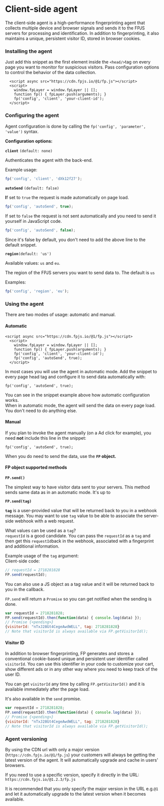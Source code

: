 # Client-side agent

The client-side agent is a high-performance fingerprinting agent that collects multiple device and browser signals and sends it to the FPJS servers for processing and identification. In addition to fingerprinting, it also maintains a unique, persistent visitor ID, stored in browser cookies.

### Installing the agent

Just add this snippet as the first element inside the `<head/>`tag on every page you want to monitor for suspicious visitors. Pass configuration options to control the behavior of the data collection. 

```markup
  <script async src="https://cdn.fpjs.io/@1/fp.js"></script>
  <script>
    window.fpLayer = window.fpLayer || [];
    function fp() { fpLayer.push(arguments); }
    fp('config', 'client', 'your-client-id');
  </script>
```

### Configuring the agent

Agent configuration is done by calling the `fp('config', 'parameter', 'value')` syntax.

**Configuration options:**

**`client`**  `(default: none)`

Authenticates the agent with the back-end.

Example usage:

```javascript
fp('config', 'client', 'dXk12f27');
```

**`autoSend`**  `(default: false)`

**I**f set to `true`  the request is made automatically on page load. 

```javascript
fp('config', 'autoSend', true);
```

If set to `false` the request is not sent automatically and you need to send it yourself in JavaScript code.

```javascript
fp('config', 'autoSend', false);
```

Since it's false by default, you don't need to add the above line to the default snippet.

**`region`**`(default: 'us')`

Available values: `us` and `eu`.

The region of the FPJS servers you want to send data to. The default is `us`

Examples:

```javascript
fp('config', 'region', 'eu');
```

### Using the agent

There are two modes of usage: automatic and manual. 

#### Automatic

```markup
<script async src="https://cdn.fpjs.io/@1/fp.js"></script>
  <script>
    window.fpLayer = window.fpLayer || [];
    function fp() { fpLayer.push(arguments); }
    fp('config', 'client', 'your-client-id');
    fp('config', 'autoSend', true);
  </script>
```

In most cases you will use the agent in automatic mode. Add the snippet to every page head tag and configure it to send data automatically with: 

```markup
fp('config', 'autoSend', true);
```

You can see in the snippet example above how automatic configuration works.   
When in automatic mode, the agent will send the data on every page load. You don't need to do anything else.

#### Manual

If you plan to invoke the agent manually \(on a Ad click for example\), you need **not** include this line in the snippet:

```markup
fp('config', 'autoSend', true);
```

When you do need to send the data, use the **`FP`  object.**

#### FP  object supported methods

**`FP.send()`**

The simplest way to have visitor data sent to your servers. This method sends same data as in an automatic mode. It's up to 

**`FP.send(tag)`**

**`tag`** is a user-provided value that will be returned back to you in a webhook message. You may want to use `tag` value to be able to associate the server-side webhook with a web request.

What values can be used as a `tag`?  
`requestId` is a good candidate. You can pass the `requestId` as a `tag` and then get this `requestId`back in the webhook, associated with a fingerprint and additional information.

Example usage of the `tag` argument:  
Client-side code:

```javascript
// requestId = 2718281828
FP.send(requestId);
```

You can also use a JS object as a tag value and it will be returned back to you in the callback.

`FP.send` will return a `Promise`  so you can get notified when the sending is done.

```javascript
var requestId = 2718281828;
FP.send(requestId).then(function(data) { console.log(data) });
// Promise {<pending>}
{visitorId: "nTxJ28Gt4CegeAwdWELL", tag: 2718281828}
// Note that visitorId is always available via FP.getVisitorId();
```

#### Visitor ID

In addition to browser fingerprinting, FP generates and stores a conventional cookie-based unique and persistent user identifier called `visitorId`. You can use this identifier in your code to customize your cart, show different ads or in any other way where you need to keep track of the user ID. 

You can get `visitorId` any time by calling `FP.getVisitorId()` and it is available immediately after the page load. 

It's also available in the `send` promise.

```javascript
var requestId = 2718281828;
FP.send(requestId).then(function(data) { console.log(data) });
// Promise {<pending>}
{visitorId: "nTxJ28Gt4CegeAwdWELL", tag: 2718281828}
// Note that visitorId is always available via FP.getVisitorId();
```

### Agent versioning

By using the CDN url with only a major version \(`https://cdn.fpjs.io/@1/fp.js`\) your customers will always be getting the latest version of the agent. It will automatically upgrade and cache in users' browsers.

If you need to use a specific version, specify it directly in the URL: `https://cdn.fpjs.io/@1.2.3/fp.js`

It is recommended that you only specify the major version in the URL e.g.`@1` and let it automatically upgrade to the latest version when it becomes available.

